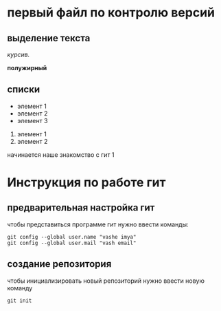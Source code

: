 # первый файл по контролю версий

## выделение текста

*курсив.*

**полужирный**

## списки

* элемент 1
* элемент 2 
* элемент 3

1. элемент 1
2. элемент 2

начинается наше знакомство с гит 1

# **Инструкция по работе гит**

## предварительная настройка гит

чтобы представиться программе гит нужно ввести команды: 

    git config --global user.name "vashe imya"
    git config --global user.mail "vash email"

## создание репозитория

чтобы инициализировать новый репозиторий нужно ввести новую команду 

    git init